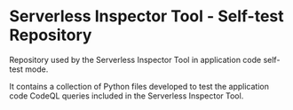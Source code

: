 # Serverless Inspector Tool - Self-test Repository
Repository used by the Serverless Inspector Tool in application code self-test mode. 

It contains a collection of Python files developed to test the application code CodeQL queries included in the Serverless Inspector Tool.
